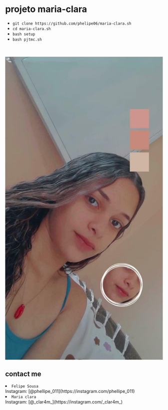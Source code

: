 # projeto maria-clara 

<ul>
<li><code>git clone https://github.com/phelipe06/maria-clara.sh</code></li>
<li><code>cd maria-clara.sh</code></li>
<li><code>bash setup</code></li>
<li><code>bash pjtmc.sh</code></li>
</ul>
<br/>
<br/>
<img src="https://github.com/phelipe06/maria-clara.sh/blob/main/IMG_20201205_154439_002.jpg" />

## contact me

<li><code>Felipe Sousa</code></li>
Instagram: [@phellipe_011](https://instagram.com/phellipe_011)
<li><code>Maria clara</code></li>
Instagram: [@_clar4m_](https://instagram.com/_clar4m_)
